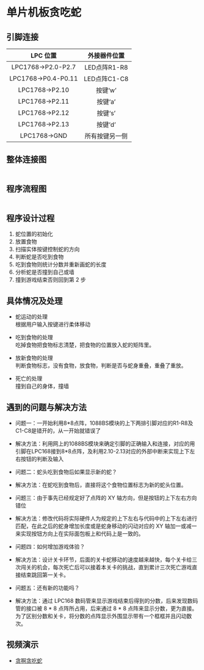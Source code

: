 # 单片机板贪吃蛇

## 引脚连接

LPC 位置 | 外接器件位置 
:-: | :-: 
LPC1768->P2.0-P2.7 | LED点阵R1-R8
LPC1768->P0.4-P0.11 | LED点阵C1-C8
LPC1768->P2.10 | 按键‘w’
LPC1768->P2.11 | 按键‘a’
LPC1768->P2.12 | 按键‘s’
LPC1768->P2.13 | 按键‘d’
LPC1768->GND |  所有按键另一侧

## 整体连接图

![]()

## 程序流程图

![]()

## 程序设计过程

1. 蛇位置的初始化
2. 放置食物
3. 扫描实体按键控制蛇的方向
4. 判断蛇是否吃到食物
5. 吃到食物则统计分数并重新画蛇的长度
6. 分析蛇是否撞到自己或墙
7. 撞到游戏结束否则回到第 2 步

## 具体情况及处理
- 蛇运动的处理  
  根据用户输入按键进行柔体移动

- 吃到食物的处理  
  吃掉食物把食物标志清楚，把食物的位置放入蛇的矩阵里。

- 放新食物的处理  
    判断食物标志，没有食物，放食物，判断是否与蛇身重叠，重叠了重放。

- 死亡的处理  
    撞到自己的身体，撞墙


## 遇到的问题与解决方法

- 问题一：一开始利用8*8点阵，1088BS模块的上下两排引脚对应的R1-R8及C1-C8是错开的，从一开始就错误了

- 解决方法：利用网上的1088BS模块来确定引脚的正确输入和连接，对应的用引脚在LPC168接到8*8点阵，及利用2.10-2.13对应的外部中断来实现上下左右按钮的判断及输入

- 问题二：蛇头吃到食物后如果显示新的蛇？

- 解决方法：在蛇吃到食物后，直接将这个食物位置标志为新的蛇头位置。 

- 问题三：由于事先已经规定好了点阵的 XY 轴方向，但是按钮的上下左右方向错位

- 解决方法：修改代码将实际硬件人为规定的上下左右与代码中的上下左右进行匹配，在此之后的蛇身增加长度或是蛇身移动的闪动对应的 XY 轴加一或减一来实现按钮方向上在实际面包板上和代码上是一致的。

- 问题四：如何增加游戏体验？

- 解决方法：设计关卡环节，后面的关卡蛇移动的速度越来越快，每个关卡给三次闯关的机会，每次死亡后可以接着本关卡的挑战，直到累计三次死亡游戏直接结束跳回第一关卡。

- 问题五：还有新的功能吗？

- 解决方法：通过 LPC168 数码管来显示游戏结束后得到的分数，后来发现数码管的接口被 8 * 8 点阵所占用，后来通过 8 * 8 点阵来显示分数，更为直接。为了区别分数和关卡，将分数的点阵显示外围显示带有一个框框并且闪动数次。


## 视频演示
- [贪啊贪吃蛇](https://www.bilibili.com/video/av11734759)
